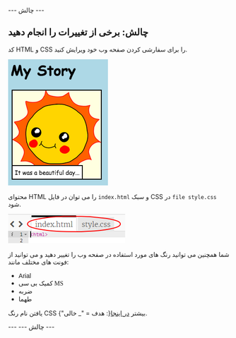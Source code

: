 \--- چالش \---

## چالش: برخی از تغییرات را انجام دهید

کد HTML و CSS را برای سفارشی کردن صفحه وب خود ویرایش کنید.

![تصویری](images/story-changes.png)

محتوای HTML را می توان در فایل `index.html` و سبک CSS در `file style.css` شود.

![تصویری](images/story-files.png)

شما همچنین می توانید رنگ های مورد استفاده در صفحه وب را تغییر دهید و می توانید از فونت های مختلف مانند:

+ <span style="font-family: Arial;">Arial</span>
+ <span style="font-family: Comic Sans MS;">کمیک بی سی MS</span>
+ <span style="font-family: Impact;">ضربه</span>
+ <span style="font-family: Tahoma;">طهما</span>

یافتن نام رنگ CSS بیشتر [در اینجا](http://jumpto.cc/colours){: هدف = "_ خالی"}.

\--- \--- چالش \---
